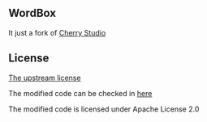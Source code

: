 ## WordBox

It just a fork of [Cherry Studio](https://github.com/kangfenmao/cherry-studio/CherryStudio)

## License

[The upstream license](LICENSE)

The modified code can be checked in [here](https://github.com/awxiaoxian2020/word-box/tree/word)

The modified code is licensed under Apache License 2.0
